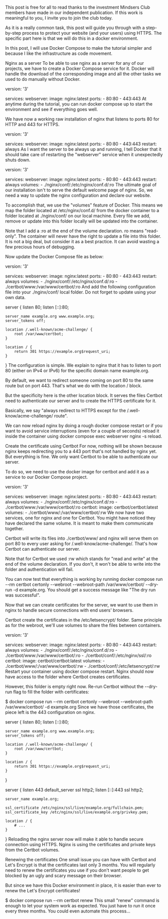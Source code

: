 This post is free for all to read thanks to the investment Mindsers Club members have made in our independent publication. If this work is meaningful to you, I invite you to join the club today.

As it is a really common task, this post will guide you through with a step-by-step process to protect your website (and your users) using HTTPS. The specific part here is that we will do this in a docker environment.

In this post, I will use Docker Compose to make the tutorial simpler and because I like the infrastructure as code movement.

Nginx as a server
To be able to use nginx as a server for any of our projects, we have to create a Docker Compose service for it. Docker will handle the download of the corresponding image and all the other tasks we used to do manually without Docker.

version: '3'

services:
  webserver:
    image: nginx:latest
    ports:
      - 80:80
      - 443:443
At anytime during the tutorial, you can run docker compose up to start the environment and see if everything goes well.

We have now a working raw installation of nginx that listens to ports 80 for HTTP and 443 for HTTPS.

version: '3'

services:
  webserver:
    image: nginx:latest
    ports:
      - 80:80
      - 443:443
    restart: always
As I want the server to be always up and running, I tell Docker that it should take care of restarting the "webserver" service when it unexpectedly shuts down.

version: '3'

services:
  webserver:
    image: nginx:latest
    ports:
      - 80:80
      - 443:443
    restart: always
    volumes:
      - ./nginx/conf/:/etc/nginx/conf.d/:ro
The ultimate goal of our installation isn't to serve the default welcome page of nginx. So, we need a way to update the nginx configuration and declare our website.

To accomplish that, we use the "volumes" feature of Docker. This means we map the folder located at /etc/nginx/conf.d/ from the docker container to a folder located at ./nginx/conf/ on our local machine. Every file we add, remove or update into this folder locally will be updated into the container.

Note that I add a :ro at the end of the volume declaration. ro means "read-only". The container will never have the right to update a file into this folder. It is not a big deal, but consider it as a best practice. It can avoid wasting a few precious hours of debugging.

Now update the Docker Compose file as below:

version: '3'

services:
  webserver:
    image: nginx:latest
    ports:
      - 80:80
      - 443:443
    restart: always
    volumes:
      - ./nginx/conf/:/etc/nginx/conf.d/:ro
      - ./certbot/www:/var/www/certbot/:ro
And add the following configuration file into your ./nginx/conf/ local folder. Do not forget to update using your own data.

server {
    listen 80;
    listen [::]:80;

    server_name example.org www.example.org;
    server_tokens off;

    location /.well-known/acme-challenge/ {
        root /var/www/certbot;
    }

    location / {
        return 301 https://example.org$request_uri;
    }
}
The configuration is simple. We explain to nginx that it has to listen to port 80 (either on IPv4 or IPv6) for the specific domain name example.org.

By default, we want to redirect someone coming on port 80 to the same route but on port 443. That's what we do with the location / block.

But the specificity here is the other location block. It serves the files Certbot need to authenticate our server and to create the HTTPS certificate for it.

Basically, we say "always redirect to HTTPS except for the /.well-know/acme-challenge/ route".

We can now reload nginx by doing a rough docker compose restart or if you want to avoid service interruptions (even for a couple of seconds) reload it inside the container using docker compose exec webserver nginx -s reload.

Create the certificate using Certbot
For now, nothing will be shown because nginx keeps redirecting you to a 443 port that's not handled by nginx yet. But everything is fine. We only want Certbot to be able to authenticate our server.

To do so, we need to use the docker image for certbot and add it as a service to our Docker Compose project.

version: '3'

services:
  webserver:
    image: nginx:latest
    ports:
      - 80:80
      - 443:443
    restart: always
    volumes:
      - ./nginx/conf/:/etc/nginx/conf.d/:ro
      - ./certbot/www:/var/www/certbot/:ro
  certbot:
    image: certbot/certbot:latest
    volumes:
      - ./certbot/www/:/var/www/certbot/:rw
We now have two services, one for nginx and one for Certbot. You might have noticed they have declared the same volume. It is meant to make them communicate together.

Certbot will write its files into ./certbot/www/ and nginx will serve them on port 80 to every user asking for /.well-know/acme-challenge/. That's how Certbot can authenticate our server.

Note that for Certbot we used :rw which stands for "read and write" at the end of the volume declaration. If you don't, it won't be able to write into the folder and authentication will fail.

You can now test that everything is working by running docker compose run --rm  certbot certonly --webroot --webroot-path /var/www/certbot/ --dry-run -d example.org. You should get a success message like "The dry run was successful".

Now that we can create certificates for the server, we want to use them in nginx to handle secure connections with end users' browsers.

Certbot create the certificates in the /etc/letsencrypt/ folder. Same principle as for the webroot, we'll use volumes to share the files between containers.

version: '3'

services:
  webserver:
    image: nginx:latest
    ports:
      - 80:80
      - 443:443
    restart: always
    volumes:
      - ./nginx/conf/:/etc/nginx/conf.d/:ro
      - ./certbot/www:/var/www/certbot/:ro
      - ./certbot/conf/:/etc/nginx/ssl/:ro
  certbot:
    image: certbot/certbot:latest
    volumes:
      - ./certbot/www/:/var/www/certbot/:rw
      - ./certbot/conf/:/etc/letsencrypt/:rw
Restart your container using docker compose restart. Nginx should now have access to the folder where Certbot creates certificates.

However, this folder is empty right now. Re-run Certbot without the --dry-run flag to fill the folder with certificates:

$ docker compose run --rm  certbot certonly --webroot --webroot-path /var/www/certbot/ -d example.org
Since we have those certificates, the piece left is the 443 configuration on nginx.

server {
    listen 80;
    listen [::]:80;

    server_name example.org www.example.org;
    server_tokens off;

    location /.well-known/acme-challenge/ {
        root /var/www/certbot;
    }

    location / {
        return 301 https://example.org$request_uri;
    }
}

server {
    listen 443 default_server ssl http2;
    listen [::]:443 ssl http2;

    server_name example.org;

    ssl_certificate /etc/nginx/ssl/live/example.org/fullchain.pem;
    ssl_certificate_key /etc/nginx/ssl/live/example.org/privkey.pem;
    
    location / {
    	# ...
    }
}
Reloading the nginx server now will make it able to handle secure connection using HTTPS. Nginx is using the certificates and private keys from the Certbot volumes.

Renewing the certificates
One small issue you can have with Certbot and Let's Encrypt is that the certificates last only 3 months. You will regularly need to renew the certificates you use if you don't want people to get blocked by an ugly and scary message on their browser.

But since we have this Docker environment in place, it is easier than ever to renew the Let's Encrypt certificates!

$ docker compose run --rm certbot renew
This small "renew" command is enough to let your system work as expected. You just have to run it once every three months. You could even automate this process…